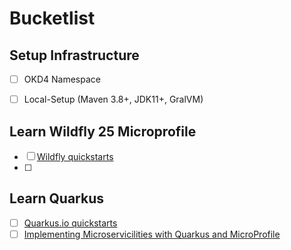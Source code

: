# Bucketlist

## Setup Infrastructure
- [ ] OKD4 Namespace
- [ ] Local-Setup (Maven 3.8+, JDK11+, GralVM)


## Learn Wildfly 25 Microprofile
- [ ] [Wildfly quickstarts](https://github.com/wildfly/quickstart)
- [ ]

## Learn Quarkus

- [ ] [Quarkus.io quickstarts](https://github.com/quarkusio/quarkus-quickstarts/tree/main/getting-started)
- [ ] [Implementing Microservicilities with Quarkus and MicroProfile](https://www.infoq.com/articles/microservicilities-quarkus/)
